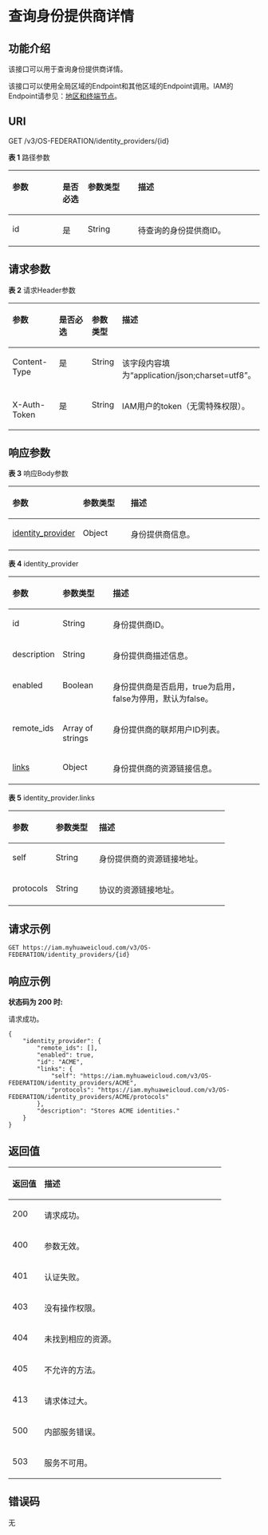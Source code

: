 # 查询身份提供商详情<a name="zh-cn_topic_0057845639"></a>

## 功能介绍<a name="zh-cn_topic_0224276889_section95341846154511"></a>

该接口可以用于查询身份提供商详情。

该接口可以使用全局区域的Endpoint和其他区域的Endpoint调用。IAM的Endpoint请参见：[地区和终端节点](https://developer.huaweicloud.com/endpoint?IAM)。

## URI<a name="zh-cn_topic_0224276889_section153594618454"></a>

GET /v3/OS-FEDERATION/identity\_providers/\{id\}

**表 1**  路径参数

<a name="zh-cn_topic_0224276889_table14537154604520"></a>
<table><thead align="left"><tr id="zh-cn_topic_0224276889_row353654610452"><th class="cellrowborder" valign="top" width="20%" id="mcps1.2.5.1.1"><p id="zh-cn_topic_0224276889_p14537946124520"><a name="zh-cn_topic_0224276889_p14537946124520"></a><a name="zh-cn_topic_0224276889_p14537946124520"></a>参数</p>
</th>
<th class="cellrowborder" valign="top" width="10%" id="mcps1.2.5.1.2"><p id="zh-cn_topic_0224276889_p353824674514"><a name="zh-cn_topic_0224276889_p353824674514"></a><a name="zh-cn_topic_0224276889_p353824674514"></a>是否必选</p>
</th>
<th class="cellrowborder" valign="top" width="20%" id="mcps1.2.5.1.3"><p id="zh-cn_topic_0224276889_p9538124634511"><a name="zh-cn_topic_0224276889_p9538124634511"></a><a name="zh-cn_topic_0224276889_p9538124634511"></a>参数类型</p>
</th>
<th class="cellrowborder" valign="top" width="50%" id="mcps1.2.5.1.4"><p id="zh-cn_topic_0224276889_p85381346104512"><a name="zh-cn_topic_0224276889_p85381346104512"></a><a name="zh-cn_topic_0224276889_p85381346104512"></a>描述</p>
</th>
</tr>
</thead>
<tbody><tr id="zh-cn_topic_0224276889_row75361646134512"><td class="cellrowborder" valign="top" width="20%" headers="mcps1.2.5.1.1 "><p id="zh-cn_topic_0224276889_p13539154684514"><a name="zh-cn_topic_0224276889_p13539154684514"></a><a name="zh-cn_topic_0224276889_p13539154684514"></a>id</p>
</td>
<td class="cellrowborder" valign="top" width="10%" headers="mcps1.2.5.1.2 "><p id="zh-cn_topic_0224276889_p105396469458"><a name="zh-cn_topic_0224276889_p105396469458"></a><a name="zh-cn_topic_0224276889_p105396469458"></a>是</p>
</td>
<td class="cellrowborder" valign="top" width="20%" headers="mcps1.2.5.1.3 "><p id="zh-cn_topic_0224276889_p125391446174512"><a name="zh-cn_topic_0224276889_p125391446174512"></a><a name="zh-cn_topic_0224276889_p125391446174512"></a>String</p>
</td>
<td class="cellrowborder" valign="top" width="50%" headers="mcps1.2.5.1.4 "><p id="zh-cn_topic_0224276889_p954020467450"><a name="zh-cn_topic_0224276889_p954020467450"></a><a name="zh-cn_topic_0224276889_p954020467450"></a>待查询的身份提供商ID。</p>
</td>
</tr>
</tbody>
</table>

## 请求参数<a name="zh-cn_topic_0224276889_section19540114664514"></a>

**表 2**  请求Header参数

<a name="zh-cn_topic_0224276889_HeaderParameter"></a>
<table><thead align="left"><tr id="zh-cn_topic_0224276889_row654134654517"><th class="cellrowborder" valign="top" width="20%" id="mcps1.2.5.1.1"><p id="zh-cn_topic_0224276889_p8543104613456"><a name="zh-cn_topic_0224276889_p8543104613456"></a><a name="zh-cn_topic_0224276889_p8543104613456"></a>参数</p>
</th>
<th class="cellrowborder" valign="top" width="20%" id="mcps1.2.5.1.2"><p id="zh-cn_topic_0224276889_p1154318463455"><a name="zh-cn_topic_0224276889_p1154318463455"></a><a name="zh-cn_topic_0224276889_p1154318463455"></a>是否必选</p>
</th>
<th class="cellrowborder" valign="top" width="10%" id="mcps1.2.5.1.3"><p id="zh-cn_topic_0224276889_p125441746184516"><a name="zh-cn_topic_0224276889_p125441746184516"></a><a name="zh-cn_topic_0224276889_p125441746184516"></a>参数类型</p>
</th>
<th class="cellrowborder" valign="top" width="50%" id="mcps1.2.5.1.4"><p id="zh-cn_topic_0224276889_p1454474619453"><a name="zh-cn_topic_0224276889_p1454474619453"></a><a name="zh-cn_topic_0224276889_p1454474619453"></a>描述</p>
</th>
</tr>
</thead>
<tbody><tr id="zh-cn_topic_0224276889_row20541546124519"><td class="cellrowborder" valign="top" width="20%" headers="mcps1.2.5.1.1 "><p id="zh-cn_topic_0224276889_p954414465455"><a name="zh-cn_topic_0224276889_p954414465455"></a><a name="zh-cn_topic_0224276889_p954414465455"></a>Content-Type</p>
</td>
<td class="cellrowborder" valign="top" width="20%" headers="mcps1.2.5.1.2 "><p id="zh-cn_topic_0224276889_p35447460455"><a name="zh-cn_topic_0224276889_p35447460455"></a><a name="zh-cn_topic_0224276889_p35447460455"></a>是</p>
</td>
<td class="cellrowborder" valign="top" width="10%" headers="mcps1.2.5.1.3 "><p id="zh-cn_topic_0224276889_p8544114684516"><a name="zh-cn_topic_0224276889_p8544114684516"></a><a name="zh-cn_topic_0224276889_p8544114684516"></a>String</p>
</td>
<td class="cellrowborder" valign="top" width="50%" headers="mcps1.2.5.1.4 "><p id="zh-cn_topic_0224276889_p1054516464457"><a name="zh-cn_topic_0224276889_p1054516464457"></a><a name="zh-cn_topic_0224276889_p1054516464457"></a>该字段内容填为“application/json;charset=utf8”。</p>
</td>
</tr>
<tr id="zh-cn_topic_0224276889_row15542946204516"><td class="cellrowborder" valign="top" width="20%" headers="mcps1.2.5.1.1 "><p id="zh-cn_topic_0224276889_p75451546184511"><a name="zh-cn_topic_0224276889_p75451546184511"></a><a name="zh-cn_topic_0224276889_p75451546184511"></a>X-Auth-Token</p>
</td>
<td class="cellrowborder" valign="top" width="20%" headers="mcps1.2.5.1.2 "><p id="zh-cn_topic_0224276889_p6545124634513"><a name="zh-cn_topic_0224276889_p6545124634513"></a><a name="zh-cn_topic_0224276889_p6545124634513"></a>是</p>
</td>
<td class="cellrowborder" valign="top" width="10%" headers="mcps1.2.5.1.3 "><p id="zh-cn_topic_0224276889_p454534654519"><a name="zh-cn_topic_0224276889_p454534654519"></a><a name="zh-cn_topic_0224276889_p454534654519"></a>String</p>
</td>
<td class="cellrowborder" valign="top" width="50%" headers="mcps1.2.5.1.4 "><p id="zh-cn_topic_0224276889_p354684624519"><a name="zh-cn_topic_0224276889_p354684624519"></a><a name="zh-cn_topic_0224276889_p354684624519"></a>IAM用户的token（无需特殊权限）。</p>
</td>
</tr>
</tbody>
</table>

## 响应参数<a name="zh-cn_topic_0224276889_section175465465452"></a>

**表 3**  响应Body参数

<a name="zh-cn_topic_0224276889_responseParameter"></a>
<table><thead align="left"><tr id="zh-cn_topic_0224276889_row1854754624512"><th class="cellrowborder" valign="top" width="20%" id="mcps1.2.4.1.1"><p id="zh-cn_topic_0224276889_p1854820469451"><a name="zh-cn_topic_0224276889_p1854820469451"></a><a name="zh-cn_topic_0224276889_p1854820469451"></a>参数</p>
</th>
<th class="cellrowborder" valign="top" width="20%" id="mcps1.2.4.1.2"><p id="zh-cn_topic_0224276889_p1554814462455"><a name="zh-cn_topic_0224276889_p1554814462455"></a><a name="zh-cn_topic_0224276889_p1554814462455"></a>参数类型</p>
</th>
<th class="cellrowborder" valign="top" width="60%" id="mcps1.2.4.1.3"><p id="zh-cn_topic_0224276889_p954824654513"><a name="zh-cn_topic_0224276889_p954824654513"></a><a name="zh-cn_topic_0224276889_p954824654513"></a>描述</p>
</th>
</tr>
</thead>
<tbody><tr id="zh-cn_topic_0224276889_row5547446204513"><td class="cellrowborder" valign="top" width="20%" headers="mcps1.2.4.1.1 "><p id="zh-cn_topic_0224276889_p195497463454"><a name="zh-cn_topic_0224276889_p195497463454"></a><a name="zh-cn_topic_0224276889_p195497463454"></a><a href="#zh-cn_topic_0224276889_response_Rs1321IdentityprovidersArritem">identity_provider</a></p>
</td>
<td class="cellrowborder" valign="top" width="20%" headers="mcps1.2.4.1.2 "><p id="zh-cn_topic_0224276889_p17549546124519"><a name="zh-cn_topic_0224276889_p17549546124519"></a><a name="zh-cn_topic_0224276889_p17549546124519"></a>Object</p>
</td>
<td class="cellrowborder" valign="top" width="60%" headers="mcps1.2.4.1.3 "><p id="zh-cn_topic_0224276889_p165491446134519"><a name="zh-cn_topic_0224276889_p165491446134519"></a><a name="zh-cn_topic_0224276889_p165491446134519"></a>身份提供商信息。</p>
</td>
</tr>
</tbody>
</table>

**表 4**  identity\_provider

<a name="zh-cn_topic_0224276889_response_Rs1321IdentityprovidersArritem"></a>
<table><thead align="left"><tr id="zh-cn_topic_0224276889_row13551194674518"><th class="cellrowborder" valign="top" width="20%" id="mcps1.2.4.1.1"><p id="zh-cn_topic_0224276889_p1855212466451"><a name="zh-cn_topic_0224276889_p1855212466451"></a><a name="zh-cn_topic_0224276889_p1855212466451"></a>参数</p>
</th>
<th class="cellrowborder" valign="top" width="20%" id="mcps1.2.4.1.2"><p id="zh-cn_topic_0224276889_p1855317461453"><a name="zh-cn_topic_0224276889_p1855317461453"></a><a name="zh-cn_topic_0224276889_p1855317461453"></a>参数类型</p>
</th>
<th class="cellrowborder" valign="top" width="60%" id="mcps1.2.4.1.3"><p id="zh-cn_topic_0224276889_p18554144624513"><a name="zh-cn_topic_0224276889_p18554144624513"></a><a name="zh-cn_topic_0224276889_p18554144624513"></a>描述</p>
</th>
</tr>
</thead>
<tbody><tr id="zh-cn_topic_0224276889_row1055113468457"><td class="cellrowborder" valign="top" width="20%" headers="mcps1.2.4.1.1 "><p id="zh-cn_topic_0224276889_p14555154615457"><a name="zh-cn_topic_0224276889_p14555154615457"></a><a name="zh-cn_topic_0224276889_p14555154615457"></a>id</p>
</td>
<td class="cellrowborder" valign="top" width="20%" headers="mcps1.2.4.1.2 "><p id="zh-cn_topic_0224276889_p1255614612459"><a name="zh-cn_topic_0224276889_p1255614612459"></a><a name="zh-cn_topic_0224276889_p1255614612459"></a>String</p>
</td>
<td class="cellrowborder" valign="top" width="60%" headers="mcps1.2.4.1.3 "><p id="zh-cn_topic_0224276889_p15561146154517"><a name="zh-cn_topic_0224276889_p15561146154517"></a><a name="zh-cn_topic_0224276889_p15561146154517"></a>身份提供商ID。</p>
</td>
</tr>
<tr id="zh-cn_topic_0224276889_row1055184616451"><td class="cellrowborder" valign="top" width="20%" headers="mcps1.2.4.1.1 "><p id="zh-cn_topic_0224276889_p15571146124512"><a name="zh-cn_topic_0224276889_p15571146124512"></a><a name="zh-cn_topic_0224276889_p15571146124512"></a>description</p>
</td>
<td class="cellrowborder" valign="top" width="20%" headers="mcps1.2.4.1.2 "><p id="zh-cn_topic_0224276889_p1955824674513"><a name="zh-cn_topic_0224276889_p1955824674513"></a><a name="zh-cn_topic_0224276889_p1955824674513"></a>String</p>
</td>
<td class="cellrowborder" valign="top" width="60%" headers="mcps1.2.4.1.3 "><p id="zh-cn_topic_0224276889_p255964634520"><a name="zh-cn_topic_0224276889_p255964634520"></a><a name="zh-cn_topic_0224276889_p255964634520"></a>身份提供商描述信息。</p>
</td>
</tr>
<tr id="zh-cn_topic_0224276889_row14551146154520"><td class="cellrowborder" valign="top" width="20%" headers="mcps1.2.4.1.1 "><p id="zh-cn_topic_0224276889_p15605462453"><a name="zh-cn_topic_0224276889_p15605462453"></a><a name="zh-cn_topic_0224276889_p15605462453"></a>enabled</p>
</td>
<td class="cellrowborder" valign="top" width="20%" headers="mcps1.2.4.1.2 "><p id="zh-cn_topic_0224276889_p10560184684510"><a name="zh-cn_topic_0224276889_p10560184684510"></a><a name="zh-cn_topic_0224276889_p10560184684510"></a>Boolean</p>
</td>
<td class="cellrowborder" valign="top" width="60%" headers="mcps1.2.4.1.3 "><p id="zh-cn_topic_0224276889_p12560124654514"><a name="zh-cn_topic_0224276889_p12560124654514"></a><a name="zh-cn_topic_0224276889_p12560124654514"></a>身份提供商是否启用，true为启用，false为停用，默认为false。</p>
</td>
</tr>
<tr id="zh-cn_topic_0224276889_row6551946124516"><td class="cellrowborder" valign="top" width="20%" headers="mcps1.2.4.1.1 "><p id="zh-cn_topic_0224276889_p19560846104514"><a name="zh-cn_topic_0224276889_p19560846104514"></a><a name="zh-cn_topic_0224276889_p19560846104514"></a>remote_ids</p>
</td>
<td class="cellrowborder" valign="top" width="20%" headers="mcps1.2.4.1.2 "><p id="zh-cn_topic_0224276889_p185600467455"><a name="zh-cn_topic_0224276889_p185600467455"></a><a name="zh-cn_topic_0224276889_p185600467455"></a>Array of strings</p>
</td>
<td class="cellrowborder" valign="top" width="60%" headers="mcps1.2.4.1.3 "><p id="zh-cn_topic_0224276889_p75611346164519"><a name="zh-cn_topic_0224276889_p75611346164519"></a><a name="zh-cn_topic_0224276889_p75611346164519"></a>身份提供商的联邦用户ID列表。</p>
</td>
</tr>
<tr id="zh-cn_topic_0224276889_row19551446114516"><td class="cellrowborder" valign="top" width="20%" headers="mcps1.2.4.1.1 "><p id="zh-cn_topic_0224276889_p1256194664518"><a name="zh-cn_topic_0224276889_p1256194664518"></a><a name="zh-cn_topic_0224276889_p1256194664518"></a><a href="#zh-cn_topic_0224276889_response_Rs1321IdentityprovidersArritemLinks">links</a></p>
</td>
<td class="cellrowborder" valign="top" width="20%" headers="mcps1.2.4.1.2 "><p id="zh-cn_topic_0224276889_p115611146134515"><a name="zh-cn_topic_0224276889_p115611146134515"></a><a name="zh-cn_topic_0224276889_p115611146134515"></a>Object</p>
</td>
<td class="cellrowborder" valign="top" width="60%" headers="mcps1.2.4.1.3 "><p id="zh-cn_topic_0224276889_p1856194616459"><a name="zh-cn_topic_0224276889_p1856194616459"></a><a name="zh-cn_topic_0224276889_p1856194616459"></a>身份提供商的资源链接信息。</p>
</td>
</tr>
</tbody>
</table>

**表 5**  identity\_provider.links

<a name="zh-cn_topic_0224276889_response_Rs1321IdentityprovidersArritemLinks"></a>
<table><thead align="left"><tr id="zh-cn_topic_0224276889_row056210464456"><th class="cellrowborder" valign="top" width="20%" id="mcps1.2.4.1.1"><p id="zh-cn_topic_0224276889_p1356213463458"><a name="zh-cn_topic_0224276889_p1356213463458"></a><a name="zh-cn_topic_0224276889_p1356213463458"></a>参数</p>
</th>
<th class="cellrowborder" valign="top" width="20%" id="mcps1.2.4.1.2"><p id="zh-cn_topic_0224276889_p656384684515"><a name="zh-cn_topic_0224276889_p656384684515"></a><a name="zh-cn_topic_0224276889_p656384684515"></a>参数类型</p>
</th>
<th class="cellrowborder" valign="top" width="60%" id="mcps1.2.4.1.3"><p id="zh-cn_topic_0224276889_p25631746194516"><a name="zh-cn_topic_0224276889_p25631746194516"></a><a name="zh-cn_topic_0224276889_p25631746194516"></a>描述</p>
</th>
</tr>
</thead>
<tbody><tr id="zh-cn_topic_0224276889_row0562646184512"><td class="cellrowborder" valign="top" width="20%" headers="mcps1.2.4.1.1 "><p id="zh-cn_topic_0224276889_p1956334615457"><a name="zh-cn_topic_0224276889_p1956334615457"></a><a name="zh-cn_topic_0224276889_p1956334615457"></a>self</p>
</td>
<td class="cellrowborder" valign="top" width="20%" headers="mcps1.2.4.1.2 "><p id="zh-cn_topic_0224276889_p115641546144515"><a name="zh-cn_topic_0224276889_p115641546144515"></a><a name="zh-cn_topic_0224276889_p115641546144515"></a>String</p>
</td>
<td class="cellrowborder" valign="top" width="60%" headers="mcps1.2.4.1.3 "><p id="zh-cn_topic_0224276889_p1156464634517"><a name="zh-cn_topic_0224276889_p1156464634517"></a><a name="zh-cn_topic_0224276889_p1156464634517"></a>身份提供商的资源链接地址。</p>
</td>
</tr>
<tr id="zh-cn_topic_0224276889_row2562204654510"><td class="cellrowborder" valign="top" width="20%" headers="mcps1.2.4.1.1 "><p id="zh-cn_topic_0224276889_p135640468454"><a name="zh-cn_topic_0224276889_p135640468454"></a><a name="zh-cn_topic_0224276889_p135640468454"></a>protocols</p>
</td>
<td class="cellrowborder" valign="top" width="20%" headers="mcps1.2.4.1.2 "><p id="zh-cn_topic_0224276889_p85647469450"><a name="zh-cn_topic_0224276889_p85647469450"></a><a name="zh-cn_topic_0224276889_p85647469450"></a>String</p>
</td>
<td class="cellrowborder" valign="top" width="60%" headers="mcps1.2.4.1.3 "><p id="zh-cn_topic_0224276889_p195641946184510"><a name="zh-cn_topic_0224276889_p195641946184510"></a><a name="zh-cn_topic_0224276889_p195641946184510"></a>协议的资源链接地址。</p>
</td>
</tr>
</tbody>
</table>

## 请求示例<a name="zh-cn_topic_0224276889_section1956594618458"></a>

```
GET https://iam.myhuaweicloud.com/v3/OS-FEDERATION/identity_providers/{id}
```

## 响应示例<a name="zh-cn_topic_0224276889_section115651146104512"></a>

**状态码为 200 时:**

请求成功。

```
{
    "identity_provider": {
        "remote_ids": [],
        "enabled": true,
        "id": "ACME",
        "links": {
            "self": "https://iam.myhuaweicloud.com/v3/OS-FEDERATION/identity_providers/ACME",
            "protocols": "https://iam.myhuaweicloud.com/v3/OS-FEDERATION/identity_providers/ACME/protocols"
        },
        "description": "Stores ACME identities."
    }
}
```

## 返回值<a name="zh-cn_topic_0224276889_section1567546164512"></a>

<a name="zh-cn_topic_0224276889_table4315"></a>
<table><thead align="left"><tr id="zh-cn_topic_0224276889_row4568204614454"><th class="cellrowborder" valign="top" width="15%" id="mcps1.1.3.1.1"><p id="zh-cn_topic_0224276889_p1569046154511"><a name="zh-cn_topic_0224276889_p1569046154511"></a><a name="zh-cn_topic_0224276889_p1569046154511"></a>返回值</p>
</th>
<th class="cellrowborder" valign="top" width="85%" id="mcps1.1.3.1.2"><p id="zh-cn_topic_0224276889_p1356934614451"><a name="zh-cn_topic_0224276889_p1356934614451"></a><a name="zh-cn_topic_0224276889_p1356934614451"></a>描述</p>
</th>
</tr>
</thead>
<tbody><tr id="zh-cn_topic_0224276889_row1656834684515"><td class="cellrowborder" valign="top" width="15%" headers="mcps1.1.3.1.1 "><p id="zh-cn_topic_0224276889_p2569174610458"><a name="zh-cn_topic_0224276889_p2569174610458"></a><a name="zh-cn_topic_0224276889_p2569174610458"></a>200</p>
</td>
<td class="cellrowborder" valign="top" width="85%" headers="mcps1.1.3.1.2 "><p id="zh-cn_topic_0224276889_p115691346154513"><a name="zh-cn_topic_0224276889_p115691346154513"></a><a name="zh-cn_topic_0224276889_p115691346154513"></a>请求成功。</p>
</td>
</tr>
<tr id="zh-cn_topic_0224276889_row1756834614513"><td class="cellrowborder" valign="top" width="15%" headers="mcps1.1.3.1.1 "><p id="zh-cn_topic_0224276889_p2569164617455"><a name="zh-cn_topic_0224276889_p2569164617455"></a><a name="zh-cn_topic_0224276889_p2569164617455"></a>400</p>
</td>
<td class="cellrowborder" valign="top" width="85%" headers="mcps1.1.3.1.2 "><p id="zh-cn_topic_0224276889_p185701468451"><a name="zh-cn_topic_0224276889_p185701468451"></a><a name="zh-cn_topic_0224276889_p185701468451"></a>参数无效。</p>
</td>
</tr>
<tr id="zh-cn_topic_0224276889_row856834694514"><td class="cellrowborder" valign="top" width="15%" headers="mcps1.1.3.1.1 "><p id="zh-cn_topic_0224276889_p17570246174511"><a name="zh-cn_topic_0224276889_p17570246174511"></a><a name="zh-cn_topic_0224276889_p17570246174511"></a>401</p>
</td>
<td class="cellrowborder" valign="top" width="85%" headers="mcps1.1.3.1.2 "><p id="zh-cn_topic_0224276889_p157054684510"><a name="zh-cn_topic_0224276889_p157054684510"></a><a name="zh-cn_topic_0224276889_p157054684510"></a>认证失败。</p>
</td>
</tr>
<tr id="zh-cn_topic_0224276889_row956824616454"><td class="cellrowborder" valign="top" width="15%" headers="mcps1.1.3.1.1 "><p id="zh-cn_topic_0224276889_p185705461454"><a name="zh-cn_topic_0224276889_p185705461454"></a><a name="zh-cn_topic_0224276889_p185705461454"></a>403</p>
</td>
<td class="cellrowborder" valign="top" width="85%" headers="mcps1.1.3.1.2 "><p id="zh-cn_topic_0224276889_p1557184613452"><a name="zh-cn_topic_0224276889_p1557184613452"></a><a name="zh-cn_topic_0224276889_p1557184613452"></a>没有操作权限。</p>
</td>
</tr>
<tr id="zh-cn_topic_0224276889_row85688469452"><td class="cellrowborder" valign="top" width="15%" headers="mcps1.1.3.1.1 "><p id="zh-cn_topic_0224276889_p10571174634515"><a name="zh-cn_topic_0224276889_p10571174634515"></a><a name="zh-cn_topic_0224276889_p10571174634515"></a>404</p>
</td>
<td class="cellrowborder" valign="top" width="85%" headers="mcps1.1.3.1.2 "><p id="zh-cn_topic_0224276889_p45711946124519"><a name="zh-cn_topic_0224276889_p45711946124519"></a><a name="zh-cn_topic_0224276889_p45711946124519"></a>未找到相应的资源。</p>
</td>
</tr>
<tr id="zh-cn_topic_0224276889_row10568144613454"><td class="cellrowborder" valign="top" width="15%" headers="mcps1.1.3.1.1 "><p id="zh-cn_topic_0224276889_p1957194613453"><a name="zh-cn_topic_0224276889_p1957194613453"></a><a name="zh-cn_topic_0224276889_p1957194613453"></a>405</p>
</td>
<td class="cellrowborder" valign="top" width="85%" headers="mcps1.1.3.1.2 "><p id="zh-cn_topic_0224276889_p165711346184519"><a name="zh-cn_topic_0224276889_p165711346184519"></a><a name="zh-cn_topic_0224276889_p165711346184519"></a>不允许的方法。</p>
</td>
</tr>
<tr id="zh-cn_topic_0224276889_row16568346104517"><td class="cellrowborder" valign="top" width="15%" headers="mcps1.1.3.1.1 "><p id="zh-cn_topic_0224276889_p6572144611458"><a name="zh-cn_topic_0224276889_p6572144611458"></a><a name="zh-cn_topic_0224276889_p6572144611458"></a>413</p>
</td>
<td class="cellrowborder" valign="top" width="85%" headers="mcps1.1.3.1.2 "><p id="zh-cn_topic_0224276889_p357218463453"><a name="zh-cn_topic_0224276889_p357218463453"></a><a name="zh-cn_topic_0224276889_p357218463453"></a>请求体过大。</p>
</td>
</tr>
<tr id="zh-cn_topic_0224276889_row7568446114518"><td class="cellrowborder" valign="top" width="15%" headers="mcps1.1.3.1.1 "><p id="zh-cn_topic_0224276889_p1657211462452"><a name="zh-cn_topic_0224276889_p1657211462452"></a><a name="zh-cn_topic_0224276889_p1657211462452"></a>500</p>
</td>
<td class="cellrowborder" valign="top" width="85%" headers="mcps1.1.3.1.2 "><p id="zh-cn_topic_0224276889_p12572114613454"><a name="zh-cn_topic_0224276889_p12572114613454"></a><a name="zh-cn_topic_0224276889_p12572114613454"></a>内部服务错误。</p>
</td>
</tr>
<tr id="zh-cn_topic_0224276889_row1356894610451"><td class="cellrowborder" valign="top" width="15%" headers="mcps1.1.3.1.1 "><p id="zh-cn_topic_0224276889_p1257244611454"><a name="zh-cn_topic_0224276889_p1257244611454"></a><a name="zh-cn_topic_0224276889_p1257244611454"></a>503</p>
</td>
<td class="cellrowborder" valign="top" width="85%" headers="mcps1.1.3.1.2 "><p id="zh-cn_topic_0224276889_p85731446204517"><a name="zh-cn_topic_0224276889_p85731446204517"></a><a name="zh-cn_topic_0224276889_p85731446204517"></a>服务不可用。</p>
</td>
</tr>
</tbody>
</table>

## 错误码<a name="zh-cn_topic_0224276889_section1957324610456"></a>

无

